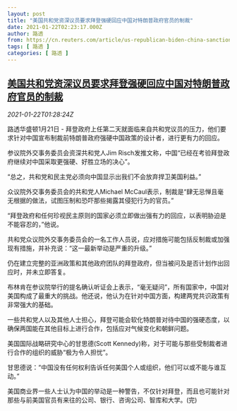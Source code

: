 ```yaml
---
layout: post
title: "美国共和党资深议员要求拜登强硬回应中国对特朗普政府官员的制裁"
date: 2021-01-22T02:23:17.000Z
author: 路透
from: https://cn.reuters.com/article/us-republican-biden-china-sanctions-0122-idCNKBS29R052
tags: [ 路透 ]
categories: [ 路透 ]
---
```

<!--1611282197000-->
[美国共和党资深议员要求拜登强硬回应中国对特朗普政府官员的制裁](https://cn.reuters.com/article/us-republican-biden-china-sanctions-0122-idCNKBS29R052)
------

<div>
<div><i>2021-01-22T01:28:24Z</i></div><p>路透华盛顿1月21日 - 拜登政府上任第二天就面临来自共和党议员的压力，他们要求针对中国宣布制裁前特朗普政府强硬中国政策的设计者，进行更有力的回应。</p><p>参议院外交事务委员会资深共和党人Jim Risch发推文称，中国“已经在考验拜登政府继续对中国采取更强硬、好胜立场的决心”。</p><p>“总之，共和党和民主党必须向中国显示出我们不会放弃捍卫美国利益。”</p><p>众议院外交事务委员会的共和党人Michael McCaul表示，制裁是“肆无忌惮且毫无根据的做法，试图压制和恐吓那些揭露其侵犯行为的官员。”</p><p>“拜登政府和任何珍视民主原则的国家必须立即做出强有力的回应，以表明胁迫是不能容忍的，”他说。</p><p>共和党众议院外交事务委员会的一名工作人员说，应对措施可能包括反制裁或加强现有措施，并补充说：“这一最新举动是严重的升级。”</p><p>仍在建立完整的亚洲政策和其他政府团队的拜登政府，但当被问及是否计划作出回应时，并未立即答复。</p><p>布林肯在参议院举行的提名确认听证会上表示，“毫无疑问”，所有国家中，中国对美国构成了最重大的挑战。他还说，他认为在针对中国方面，构建两党共识政策有非常强大的基础。</p><p>一些共和党人以及其他人士担心，拜登可能会软化特朗普对待中国的强硬态度，以确保两国能在其他目标上进行合作，包括应对气候变化和朝鲜问题。</p><p>美国国际战略研究中心的甘思德(Scott Kennedy)称，对于可能与那些受制裁者进行合作的组织的威胁“极为令人担忧”。</p><p>甘思德说：“中国没有任何权利告诉任何美国个人或组织，他们可以或不能与谁互动。”</p><p>美国商业界一些人士认为中国的举动是一种警告，不仅针对拜登，而且也可能针对那些与前美国官员有来往的公司、银行、咨询公司、智库和大学。(完)</p>
</div>
